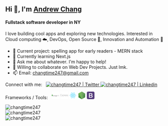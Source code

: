 <h2 align="left">Hi 👋, I'm <a href='https://www.changtime247.com' target='blank'>Andrew Chang</a></h2>
<h4 align="left">Fullstack software developer in NY</h4>
I love building cool apps and exploring new technologies. 
Interested in Cloud computing ☁️, DevOps, Open Source 📜, Innovation and Automation 🤖

- 🔭 Current project: spelling app for early readers - MERN stack
- 🌱 Currently learning Next.js
- 💬 Ask me about whatever. I'm happy to help!
- 👯 Willing to collaborate on Web Dev Projects. Just lmk.
- 📫 Email: changtime247@gmail.com

<p>Connect with me: &nbsp;
<a href="https://twitter.com/changtime247" target="blank">
  <img alt="changtime247 | Twitter" width="24px" src="https://cdn.jsdelivr.net/npm/simple-icons@v3/icons/twitter.svg" />
</a>
<a href="https://linkedin.com/in/changtime247" target="blank">
  <img alt="changtime247 | Linkedin" width="24px" src="https://cdn.jsdelivr.net/npm/simple-icons@v3/icons/linkedin.svg" />
</a>
</p>

<p align="left">Frameworks / Tools: &nbsp;
<code><img width="24px" src="https://raw.githubusercontent.com/github/explore/5c058a388828bb5fde0bcafd4bc867b5bb3f26f3/topics/mongodb/mongodb.png"></code>
<code><img width="24px" src="https://raw.githubusercontent.com/github/explore/80688e429a7d4ef2fca1e82350fe8e3517d3494d/topics/express/express.png"></code>
<code><img width="24px" src="https://raw.githubusercontent.com/github/explore/80688e429a7d4ef2fca1e82350fe8e3517d3494d/topics/react/react.png"></code>
<code><img width="24px" src="https://raw.githubusercontent.com/github/explore/80688e429a7d4ef2fca1e82350fe8e3517d3494d/topics/nodejs/nodejs.png"></code>
<code><img width="24px" src="https://raw.githubusercontent.com/github/explore/80688e429a7d4ef2fca1e82350fe8e3517d3494d/topics/bootstrap/bootstrap.png"></code>

<div><img width="350px" src="https://github-readme-stats.vercel.app/api/top-langs?username=changtime247&show_icons=true&locale=en&layout=compact&theme=dracula" alt="changtime247" /></div>
<div><img width="350px" src="https://github-readme-stats.vercel.app/api?username=changtime247&show_icons=true&locale=en&theme=dracula" alt="changtime247" /></div>
<div><img width="350px" src="https://github-readme-streak-stats.herokuapp.com/?user=changtime247&theme=dracula" alt="changtime247" /></div>
